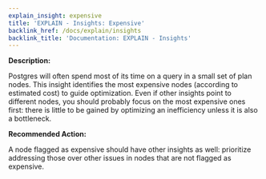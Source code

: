 ```yaml
---
explain_insight: expensive
title: 'EXPLAIN - Insights: Expensive'
backlink_href: /docs/explain/insights
backlink_title: 'Documentation: EXPLAIN - Insights'
---
```


**Description:**

Postgres will often spend most of its time on a query in a small set of plan nodes. This insight identifies the most expensive nodes (according to estimated cost) to guide optimization. Even if other insights point to different nodes, you should probably focus on the most expensive ones first: there is little to be gained by optimizing an inefficiency unless it is also a bottleneck.

**Recommended Action:**

A node flagged as expensive should have other insights as well: prioritize addressing those over other issues in nodes that are not flagged as expensive.
